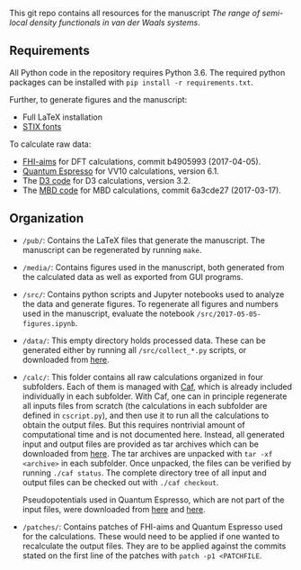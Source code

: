 This git repo contains all resources for the manuscript *The range of semi-local density functionals in van der Waals systems*.

## Requirements

All Python code in the repository requires Python 3.6. The required python packages can be installed with `pip install -r requirements.txt`.

Further, to generate figures and the manuscript:

-   Full LaTeX installation
-   [STIX fonts](http://www.stixfonts.org)

To calculate raw data:

-   [FHI-aims](https://aimsclub.fhi-berlin.mpg.de) for DFT calculations, commit b4905993 (2017-04-05).
-   [Quantum Espresso](http://www.quantum-espresso.org) for VV10 calculations, version 6.1.
-   The [D3 code](http://www.thch.uni-bonn.de/tc/index.php?section=downloads&subsection=getd3) for D3 calculations, version 3.2.
-   The [MBD code](https://github.com/azag0/mbd) for MBD calculations, commit 6a3cde27 (2017-03-17).

## Organization

-   `/pub/`: Contains the LaTeX files that generate the manuscript. The manuscript can be regenerated by running `make`.

- `/media/`: Contains figures used in the manuscript, both generated from the calculated data as well as exported from GUI programs.

- `/src/`: Contains python scripts and Jupyter notebooks used to analyze the data and generate figures. To regenerate all figures and numbers used in the manuscript, evaluate the notebook `/src/2017-05-05-figures.ipynb`.

- `/data/`: This empty directory holds processed data. These can be generated either by running all `/src/collect_*.py` scripts, or downloaded from [here](https://figshare.com/account/articles/5117167).

- `/calc/`: This folder contains all raw calculations organized in four subfolders. Each of them is managed with [Caf](https://github.com/azag0/caf), which is already included individually in each subfolder. With Caf, one can in principle regenerate all inputs files from scratch (the calculations in each subfolder are defined in `cscript.py`), and then use it to run all the calculations to obtain the output files. But this requires nontrivial amount of computational time and is not documented here. Instead, all generated input and output files are provided as tar archives which can be downloaded from [here](https://figshare.com/articles/2017-01-23-all-vdw-sets-3_tar_gz/5117191). The tar archives are unpacked with `tar -xf <archive>` in each subfolder. Once unpacked, the files can be verified by running `./caf status`. The complete directory tree of all input and output files can be checked out with `./caf checkout`.

    Pseudopotentials used in Quantum Espresso, which are not part of the input files, were downloaded from [here](http://www.quantum-espresso.org/pseudopotentials/) and [here](http://www.quantum-simulation.org/potentials/sg15_oncv/).

- `/patches/`: Contains patches of FHI-aims and Quantum Espresso used for the calculations. These would need to be applied if one wanted to recalculate the output files. They are to be applied against the commits stated on the first line of the patches with `patch -p1 <PATCHFILE`.